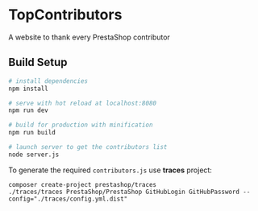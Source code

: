 # TopContributors

A website to thank every PrestaShop contributor

## Build Setup

``` bash
# install dependencies
npm install

# serve with hot reload at localhost:8080
npm run dev

# build for production with minification
npm run build

# launch server to get the contributors list
node server.js
```

To generate the required ``contributors.js`` use **traces** project:

```
composer create-project prestashop/traces
./traces/traces PrestaShop/PrestaShop GitHubLogin GitHubPassword --config="./traces/config.yml.dist"
```


